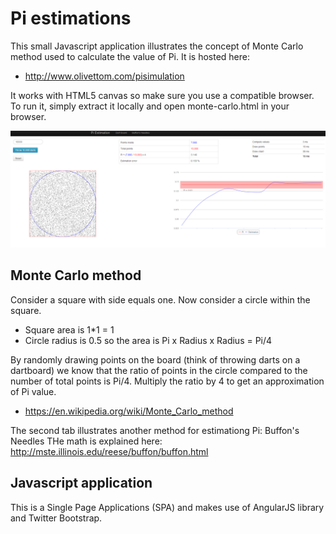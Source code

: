 Pi estimations 
======================== 

This small Javascript application illustrates the concept of Monte Carlo method used to calculate the value of Pi. 
It is hosted here: 
* http://www.olivettom.com/pisimulation 

It works with HTML5 canvas so make sure you use a compatible browser. 
To run it, simply extract it locally and open monte-carlo.html in your browser. 

![screenshot](screenshot.png) 


Monte Carlo method 
------------------------ 

Consider a square with side equals one. Now consider a circle within the square. 
* Square area is 1*1 = 1 
* Circle radius is 0.5 so the area is Pi x Radius x Radius = Pi/4 

By randomly drawing points on the board (think of throwing darts on a dartboard) we know that the ratio of points in the circle compared to the number of total points is Pi/4. 
Multiply the ratio by 4 to get an approximation of Pi value. 

* https://en.wikipedia.org/wiki/Monte_Carlo_method 


The second tab illustrates another method for estimationg Pi: Buffon's Needles 
THe math is explained here: 
http://mste.illinois.edu/reese/buffon/buffon.html 


Javascript application 
------------------------ 

This is a Single Page Applications (SPA) and makes use of AngularJS library and Twitter Bootstrap.